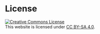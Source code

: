 # License
<a rel="license" href="http://creativecommons.org/licenses/by-sa/4.0/"><img alt="Creative Commons License" style="border-width:0" src="https://i.creativecommons.org/l/by-sa/4.0/88x31.png" /></a><br />This website is licensed under <a rel="license" href="http://creativecommons.org/licenses/by-sa/4.0/">CC BY-SA 4.0</a>.
